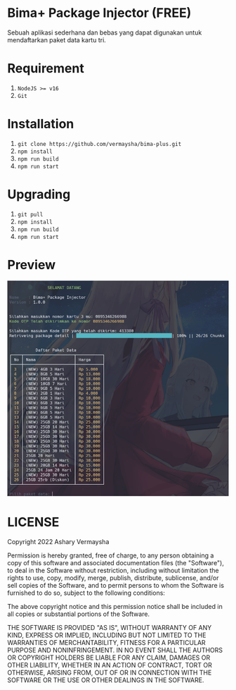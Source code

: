 # Bima+ Package Injector (FREE)

Sebuah aplikasi sederhana dan bebas yang dapat digunakan untuk mendaftarkan paket data kartu tri.

# Requirement

1. `NodeJS >= v16`
2. `Git`

# Installation

1. `git clone https://github.com/vermaysha/bima-plus.git`
2. `npm install`
3. `npm run build`
4. `npm run start`

# Upgrading

1. `git pull`
2. `npm install`
3. `npm run build`
4. `npm run start`

# Preview

![Preview](preview.png)

# LICENSE

Copyright 2022 Ashary Vermaysha

Permission is hereby granted, free of charge, to any person obtaining a copy of this software and associated documentation files (the "Software"), to deal in the Software without restriction, including without limitation the rights to use, copy, modify, merge, publish, distribute, sublicense, and/or sell copies of the Software, and to permit persons to whom the Software is furnished to do so, subject to the following conditions:

The above copyright notice and this permission notice shall be included in all copies or substantial portions of the Software.

THE SOFTWARE IS PROVIDED "AS IS", WITHOUT WARRANTY OF ANY KIND, EXPRESS OR IMPLIED, INCLUDING BUT NOT LIMITED TO THE WARRANTIES OF MERCHANTABILITY, FITNESS FOR A PARTICULAR PURPOSE AND NONINFRINGEMENT. IN NO EVENT SHALL THE AUTHORS OR COPYRIGHT HOLDERS BE LIABLE FOR ANY CLAIM, DAMAGES OR OTHER LIABILITY, WHETHER IN AN ACTION OF CONTRACT, TORT OR OTHERWISE, ARISING FROM, OUT OF OR IN CONNECTION WITH THE SOFTWARE OR THE USE OR OTHER DEALINGS IN THE SOFTWARE.
